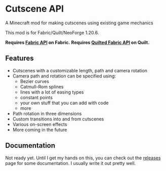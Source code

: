 # Cutscene API
A Minecraft mod for making cutscenes using existing game mechanics

This mod is for Fabric/Quilt/NeoForge 1.20.6.

**Requires [Fabric API](https://modrinth.com/mod/fabric-api) on Fabric.**
**Requires [Quilted Fabric API](https://modrinth.com/mod/qsl) on Quilt.**

## Features
- Cutscenes with a customizable length, path and camera rotation
- Camera path and rotation can be specified using:
  - Bezier curves
  - Catmull-Rom splines
  - lines with a lot of easing types
  - constant points
  - your own stuff that you can add with code
  - more
- Path rotation in three dimensions
- Custom transitions into and from cutscenes
- Various on-screen effects
- More coming in the future

## Documentation
Not ready yet. Until I get my hands on this, you can check out the
[releases](https://github.com/thewinnt/Cutscene-API-Forge/releases)
page for some documentation. I usually write it out pretty well.